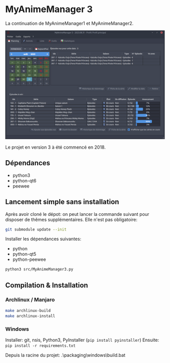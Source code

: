 # MyAnimeManager 3

La continuation de MyAnimeManager1 et MyAnimeManager2.

![](docs/imgs/2023-08-31-23-07-39.png)

Le projet en version 3 à été commencé en 2018.

## Dépendances
- python3
- python-qt6
- peewee

## Lancement simple sans installation

Après avoir cloné le dépot: on peut lancer la commande suivant pour disposer de thêmes supplémentaires. Elle n'est pas obligatoire:

```sh
git submodule update --init
```

Installer les dépendances suivantes:

- python
- python-qt5
- python-peewee

```sh
python3 src/MyAnimeManager3.py
```

## Compilation & Installation

### Archlinux / Manjaro

```sh
make archlinux-build
make archlinux-install
```

### Windows

Installer: git, nsis, Python3, PyInstaller (```pip install pyinstaller```)
Ensuite: ```pip install -r requirements.txt```

Depuis la racine du projet:
.\packaging\windows\build.bat
